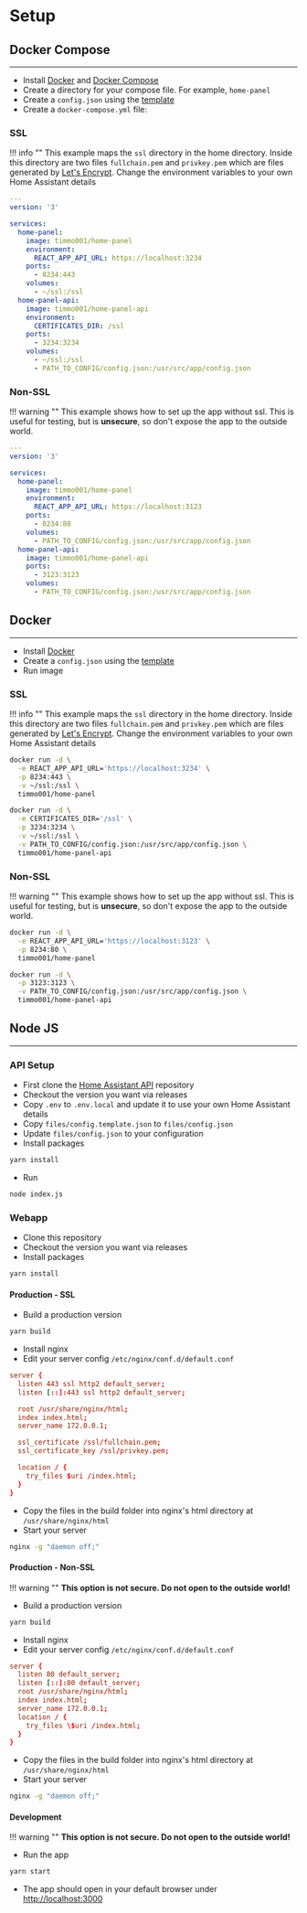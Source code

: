 # Setup

## Docker Compose

---

- Install [Docker](https://www.docker.com/community-edition) and
 [Docker Compose](https://docs.docker.com/compose/install/)
- Create a directory for your compose file. For example, `home-panel`
- Create a `config.json` using the [template][template]
- Create a `docker-compose.yml` file:

### SSL

!!! info ""
    This example maps the `ssl` directory in the home directory.
    Inside this directory are two files `fullchain.pem` and `privkey.pem`
    which are files generated by [Let's Encrypt](https://letsencrypt.org/).
    Change the environment variables to your own Home Assistant details

```yaml
---
version: '3'

services:
  home-panel:
    image: timmo001/home-panel
    environment:
      REACT_APP_API_URL: https://localhost:3234
    ports:
      - 8234:443
    volumes:
      - ~/ssl:/ssl
  home-panel-api:
    image: timmo001/home-panel-api
    environment:
      CERTIFICATES_DIR: /ssl
    ports:
      - 3234:3234
    volumes:
      - ~/ssl:/ssl
      - PATH_TO_CONFIG/config.json:/usr/src/app/config.json
```

### Non-SSL

!!! warning ""
    This example shows how to set up the app without ssl. This is useful for
     testing, but is **unsecure**, so don't expose the app to the outside
     world.

```yaml
---
version: '3'

services:
  home-panel:
    image: timmo001/home-panel
    environment:
      REACT_APP_API_URL: https://localhost:3123
    ports:
      - 8234:80
    volumes:
      - PATH_TO_CONFIG/config.json:/usr/src/app/config.json
  home-panel-api:
    image: timmo001/home-panel-api
    ports:
      - 3123:3123
    volumes:
      - PATH_TO_CONFIG/config.json:/usr/src/app/config.json
```

## Docker

---

- Install [Docker](https://www.docker.com/community-edition)
- Create a `config.json` using the [template][template]
- Run image

### SSL

!!! info ""
    This example maps the `ssl` directory in the home directory.
    Inside this directory are two files `fullchain.pem` and `privkey.pem`
    which are files generated by [Let's Encrypt](https://letsencrypt.org/).
    Change the environment variables to your own Home Assistant details

```bash
docker run -d \
  -e REACT_APP_API_URL='https://localhost:3234' \
  -p 8234:443 \
  -v ~/ssl:/ssl \
  timmo001/home-panel
```

```bash
docker run -d \
  -e CERTIFICATES_DIR='/ssl' \
  -p 3234:3234 \
  -v ~/ssl:/ssl \
  -v PATH_TO_CONFIG/config.json:/usr/src/app/config.json \
  timmo001/home-panel-api
```

### Non-SSL

!!! warning ""
    This example shows how to set up the app without ssl. This is useful for
     testing, but is **unsecure**, so don't expose the app to the outside
     world.

```bash
docker run -d \
  -e REACT_APP_API_URL='https://localhost:3123' \
  -p 8234:80 \
  timmo001/home-panel
```

```bash
docker run -d \
  -p 3123:3123 \
  -v PATH_TO_CONFIG/config.json:/usr/src/app/config.json \
  timmo001/home-panel-api
```

## Node JS

---

### API Setup

- First clone the
  [Home Assistant API](https://github.com/timmo001/home-panel-api) repository
- Checkout the version you want via releases
- Copy `.env` to `.env.local` and update it to use your own Home Assistant details
- Copy `files/config.template.json` to `files/config.json`
- Update `files/config.json` to your configuration
- Install packages

```bash
yarn install
```

- Run

```bash
node index.js
```

### Webapp

- Clone this repository
- Checkout the version you want via releases
- Install packages

```bash
yarn install
```

#### Production - SSL

- Build a production version

```bash
yarn build
```

- Install nginx
- Edit your server config `/etc/nginx/conf.d/default.conf`

```conf
server {
  listen 443 ssl http2 default_server;
  listen [::]:443 ssl http2 default_server;

  root /usr/share/nginx/html;
  index index.html;
  server_name 172.0.0.1;

  ssl_certificate /ssl/fullchain.pem;
  ssl_certificate_key /ssl/privkey.pem;

  location / {
    try_files $uri /index.html;
  }
}
```

- Copy the files in the build folder into nginx's html directory at
 `/usr/share/nginx/html`
- Start your server

```bash
nginx -g "daemon off;"
```

#### Production - Non-SSL

!!! warning ""
    **This option is not secure. Do not open to the outside world!**

- Build a production version

```bash
yarn build
```

- Install nginx
- Edit your server config `/etc/nginx/conf.d/default.conf`

```conf
server {
  listen 80 default_server;
  listen [::]:80 default_server;
  root /usr/share/nginx/html;
  index index.html;
  server_name 172.0.0.1;
  location / {
    try_files \$uri /index.html;
  }
}
```

- Copy the files in the build folder into nginx's html directory at
 `/usr/share/nginx/html`
- Start your server

```bash
nginx -g "daemon off;"
```

#### Development

!!! warning ""
    **This option is not secure. Do not open to the outside world!**

- Run the app

```bash
yarn start
```

- The app should open in your default browser under [http://localhost:3000](http://localhost:3000)

[template]: https://git.timmo.xyz/home-panel/template/
